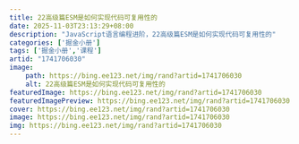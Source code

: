```yaml
---
title: 22高级篇ESM是如何实现代码可复用性的
date: 2025-11-03T23:13:29+08:00
description: "JavaScript语言编程进阶，22高级篇ESM是如何实现代码可复用性的"
categories: ['掘金小册']
tags: ['掘金小册','课程']
artid: "1741706030"
image:
    path: https://bing.ee123.net/img/rand?artid=1741706030
    alt: 22高级篇ESM是如何实现代码可复用性的
featuredImage: https://bing.ee123.net/img/rand?artid=1741706030
featuredImagePreview: https://bing.ee123.net/img/rand?artid=1741706030
cover: https://bing.ee123.net/img/rand?artid=1741706030
image: https://bing.ee123.net/img/rand?artid=1741706030
img: https://bing.ee123.net/img/rand?artid=1741706030
---
```


